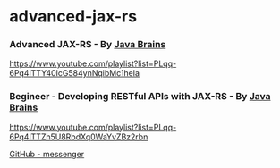 # advanced-jax-rs

### Advanced JAX-RS - By [Java Brains](https://www.youtube.com/@Java.Brains)

https://www.youtube.com/playlist?list=PLqq-6Pq4lTTY40IcG584ynNqibMc1heIa


### Begineer - Developing RESTful APIs with JAX-RS - By [Java Brains](https://www.youtube.com/@Java.Brains)

https://www.youtube.com/playlist?list=PLqq-6Pq4lTTZh5U8RbdXq0WaYvZBz2rbn

[GitHub - messenger](https://github.com/siddarthmishra/messenger)
